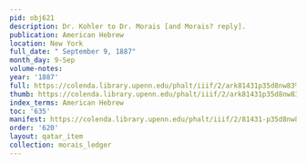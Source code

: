 ```yaml
---
pid: obj621
description: Dr. Kohler to Dr. Morais [and Morais? reply].
publication: American Hebrew
location: New York
full_date: " September 9, 1887"
month_day: 9-Sep
volume-notes:
year: '1887'
full: https://colenda.library.upenn.edu/phalt/iiif/2/ark81431p35d8nw83%2FSHA256E-s7126954--3eb81ade1f576973a72f4800bfb9d43209a73e6a9848cee3b5d57f1044904493.jpeg/full/3500,/0/default.jpg
thumb: https://colenda.library.upenn.edu/phalt/iiif/2/ark81431p35d8nw83%2FSHA256E-s7126954--3eb81ade1f576973a72f4800bfb9d43209a73e6a9848cee3b5d57f1044904493.jpeg/full/!200,200/0/default.jpg
index_terms: American Hebrew
toc: '635'
manifest: https://colenda.library.upenn.edu/phalt/iiif/2/81431-p35d8nw83/manifest
order: '620'
layout: qatar_item
collection: morais_ledger
---
```

